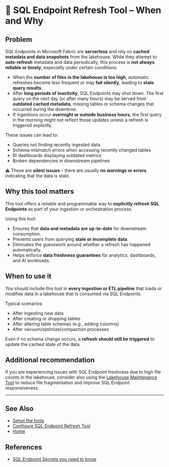 # 🔄 SQL Endpoint Refresh Tool – When and Why

## Problem

SQL Endpoints in Microsoft Fabric are **serverless** and rely on **cached metadata and data snapshots** from the lakehouse. While they attempt to **auto-refresh** metadata and data periodically, this process is **not always reliable or timely**, especially under certain conditions:

- When the **number of files in the lakehouse is too high**, automatic refreshes become less frequent or may **fail silently**, leading to **stale query results**.
- After **long periods of inactivity**, SQL Endpoints may shut down. The first query on the next day (or after many hours) may be served from **outdated cached metadata**, missing tables or schema changes that occurred during the downtime.
- If ingestions occur **overnight or outside business hours**, the first query in the morning might not reflect those updates unless a refresh is triggered explicitly.

These issues can lead to:
- Queries not finding recently ingested data
- Schema mismatch errors when accessing recently changed tables
- BI dashboards displaying outdated metrics
- Broken dependencies in downstream pipelines

⚠️ These are **silent issues** – there are usually **no warnings or errors** indicating that the data is stale.

## Why this tool matters

This tool offers a reliable and programmable way to **explicitly refresh SQL Endpoints** as part of your ingestion or orchestration process.

Using this tool:
- Ensures that **data and metadata are up-to-date** for downstream consumption.
- Prevents users from querying **stale or incomplete data**.
- Eliminates the guesswork around whether a refresh has happened automatically.
- Helps enforce **data freshness guarantees** for analytics, dashboards, and AI workloads.

## When to use it

You should include this tool in **every ingestion or ETL pipeline** that loads or modifies data in a lakehouse that is consumed via SQL Endpoints.

Typical scenarios:
- After ingesting new data
- After creating or dropping tables
- After altering table schemas (e.g., adding columns)
- After vacuum/optimize/compaction processes

Even if no schema change occurs, a **refresh should still be triggered** to update the cached state of the data.

## Additional recommendation

If you are experiencing issues with SQL Endpoint freshness due to high file counts in the lakehouse, consider also using the [Lakehouse Maintenance Tool](https://github.com/Onyx-Data/FabOps-Toolkit/blob/main/docs/Onyx-Tools/lakehouse-maintenance.md) to reduce file fragmentation and improve SQL Endpoint responsiveness.

---

## See Also

- [Setup the tools](https://github.com/Onyx-Data/FabOps-Toolkit/blob/main/docs/Setup.md)
- [Configure SQL Endpoint Refresh Tool](https://github.com/Onyx-Data/FabOps-Toolkit/blob/main/docs/How-to-Set-Up-Tool-docs/SQL-Endpoint-Refresh-Tool.md)
- [Home](https://github.com/Onyx-Data/FabOps-Toolkit/blob/main/README.md)


## References

- [SQL Endpoint Secrets you need to know](https://www.red-gate.com/simple-talk/blogs/sql-endpoint-secrets-you-need-to-know/)
